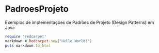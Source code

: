 # PadroesProjeto
Exemplos de implementações de Padrões de Projeto (Design Patterns) em Java
```ruby
require 'redcarpet'
markdown = Redcarpet.new("Hello World!")
puts markdown.to_html
```
